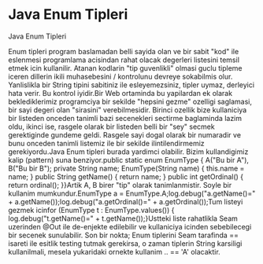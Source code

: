 # Java Enum Tipleri


Java Enum Tipleri



Enum tipleri program baslamadan belli sayida olan ve bir sabit "kod" ile eslenmesi programlama acisindan rahat olacak degerleri listesini temsil etmek icin kullanilir. Atanan kodlarin "tip guvenlikli" olmasi guclu tipleme iceren dillerin ikili muhasebesini / kontrolunu devreye sokabilmis olur. Yanlislikla bir String tipini sabitiniz ile esleyemezsiniz, tipler uymaz, derleyici hata verir. Bu kontrol iyidir.Bir Web ortaminda bu yapilardan ek olarak beklediklerimiz programciya bir sekilde "hepsini gezme" ozelligi saglamasi, bir sayi degeri olan "sirasini" verebilmesidir. Birinci ozellik bize kullaniciya bir listeden onceden tanimli bazi secenekleri sectirme baglaminda lazim oldu, ikinci ise, rasgele olarak bir listeden belli bir "sey" secmek gerektiginde gundeme geldi. Rasgele sayi dogal olarak bir numaradir ve bunu onceden tanimli listemiz ile bir sekilde ilintilendirmemiz gerekiyordu.Java Enum tipleri burada yardimci olabilir. Bizim kullandigimiz kalip (pattern) suna benziyor.public static enum EnumType { A("Bu bir A"), B("Bu bir B"); private String name; EnumType(String name) {   this.name = name; } public String getName() {   return name; } public int getOrdinal() {   return ordinal(); }}Artik A, B birer "tip" olarak tanimlanmistir. Soyle bir kullanim mumkundur.EnumType a = EnumType.A;log.debug("a.getName()=" + a.getName());log.debug("a.getOrdinal()=" + a.getOrdinal());Tum listeyi gezmek icinfor (EnumType t : EnumType.values()) {  log.debug("t.getName()=" + t.getName());}Ustteki liste rahatlikla Seam uzerinden @Out ile de-enjekte edilebilir ve kullaniciya icinden sebebilecegi bir secenek sunulabilir. Son bir nokta; Enum tiplerini Seam tarafinda == isareti ile esitlik testing tutmak gerekirsa, o zaman tiplerin String karsiligi kullanilmali, mesela yukaridaki ornekte kullanim .. == 'A' olacaktir.




